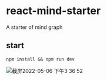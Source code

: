 # react-mind-starter
A starter of mind graph

## start
```shell
npm install && npm run dev
```
![截屏2022-05-06 下午3 36 52](https://user-images.githubusercontent.com/26460889/167088138-0f24b5e6-075c-4353-918b-9351aa52ae34.png)

